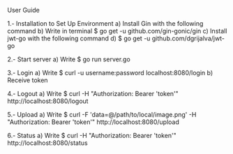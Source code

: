 User Guide

1.- Installation to Set Up Environment
    a) Install Gin with the following command
    b) Write in terminal $ go get -u github.com/gin-gonic/gin
    c) Install jwt-go with the following command
    d) $ go get -u github.com/dgrijalva/jwt-go

2.- Start server
    a) Write $ go run server.go

3.- Login
    a) Write $ curl -u username:password localhost:8080/login
    b) Receive token

4.- Logout
    a) Write $ curl -H "Authorization: Bearer 'token'" http://localhost:8080/logout

5.- Upload
    a) Write $ curl -F 'data=@/path/to/local/image.png' -H "Authorization: Bearer 'token'" http://localhost:8080/upload

6.- Status
    a) Write $ curl -H "Authorization: Bearer 'token'" http://localhost:8080/status

